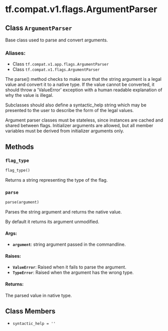 <div itemscope itemtype="http://developers.google.com/ReferenceObject">
<meta itemprop="name" content="tf.compat.v1.flags.ArgumentParser" />
<meta itemprop="path" content="Stable" />
<meta itemprop="property" content="flag_type"/>
<meta itemprop="property" content="parse"/>
<meta itemprop="property" content="syntactic_help"/>
</div>

# tf.compat.v1.flags.ArgumentParser

## Class `ArgumentParser`

Base class used to parse and convert arguments.



### Aliases:

* Class `tf.compat.v1.app.flags.ArgumentParser`
* Class `tf.compat.v1.flags.ArgumentParser`

<!-- Placeholder for "Used in" -->

The parse() method checks to make sure that the string argument is a
legal value and convert it to a native type.  If the value cannot be
converted, it should throw a 'ValueError' exception with a human
readable explanation of why the value is illegal.

Subclasses should also define a syntactic_help string which may be
presented to the user to describe the form of the legal values.

Argument parser classes must be stateless, since instances are cached
and shared between flags. Initializer arguments are allowed, but all
member variables must be derived from initializer arguments only.

## Methods

<h3 id="flag_type"><code>flag_type</code></h3>

``` python
flag_type()
```

Returns a string representing the type of the flag.


<h3 id="parse"><code>parse</code></h3>

``` python
parse(argument)
```

Parses the string argument and returns the native value.

By default it returns its argument unmodified.

#### Args:


* <b>`argument`</b>: string argument passed in the commandline.


#### Raises:


* <b>`ValueError`</b>: Raised when it fails to parse the argument.
* <b>`TypeError`</b>: Raised when the argument has the wrong type.


#### Returns:

The parsed value in native type.




## Class Members

* `syntactic_help = ''` <a id="syntactic_help"></a>

